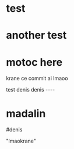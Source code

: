 # test
# another test
# motoc here
krane ce commit ai lmaoo






test denis denis ----

# madalin
#denis

"lmaokrane" 
